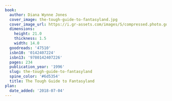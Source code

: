 ```yaml
---
book:
  author: Diana Wynne Jones
  cover_image: the-tough-guide-to-fantasyland.jpg
  cover_image_url: https://i.gr-assets.com/images/S/compressed.photo.goodreads.com/books/1440820398l/47510._SY475_.jpg
  dimensions:
    height: 21.0
    thickness: 1.5
    width: 14.0
  goodreads: '47510'
  isbn10: '0142407224'
  isbn13: '9780142407226'
  pages: 234
  publication_year: '1996'
  slug: the-tough-guide-to-fantasyland
  spine_color: '#6d5354'
  title: The Tough Guide to Fantasyland
plan:
  date_added: '2018-07-04'
---
```

